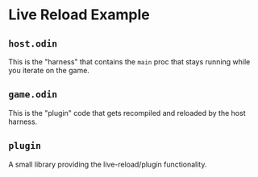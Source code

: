 # Live Reload Example

## `host.odin`

This is the "harness" that contains the `main` proc that stays running while you iterate on the game.

## `game.odin`

This is the "plugin" code that gets recompiled and reloaded by the host harness.

## `plugin`

A small library providing the live-reload/plugin functionality.
